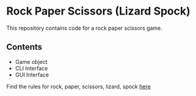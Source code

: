 # Rock Paper Scissors (Lizard Spock)
This repository contains code for a rock paper scissors game.

## Contents
- Game object
- CLI Interface
- GUI Interface

Find the rules for rock, paper, scissors, lizard, spock [here](https://upload.wikimedia.org/wikipedia/en/c/cc/Rock_paper_scissors_lizard_spock.png)